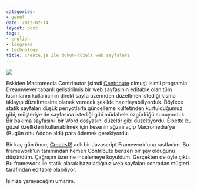 ```yaml
---
categories:
- genel
date: 2012-02-14
layout: post
tags:
- english
- longread
- technology
title: Create.js ile dokun-düzelt web sayfaları
---
```


[![](/images/create.png)](http://createjs.org/create.png)

Eskiden Macromedia Contributor (şimdi [Contribute](http://www.adobe.com/products/contribute.html) olmuş) isimli programla Dreamwever tabanlı geliştirilmiş bir web sayfasının editable olan tüm kısımlarını kullanıcının direkt sayfa üzerinden düzeltmek istediği kısma tıklayıp düzeltmesine olanak verecek şekilde hazırlayabiliyorduk. Böylece statik sayfaları düşük periyotlarla güncelleme külfetinden kurtulduğumuz gibi, müşteriye de sayfasına istediği gibi müdahele özgürlüğü sunuyorduk. Bir bakıma sayfasını  bir Word dosyasını düzeltir gibi düzeltiyordu. Elbette bu güzel özellikleri kullanabilmek için kesenin ağzını açıp Macromedia'ya (Bugün onu Adobe aldı) para ödemek gerekiyordu. 

Bir kaç gün önce, [CreateJS](http://createjs.org/) adlı bir Javascript Framework'una rastladım. Bu framework'un tanımından hemen Contribute benzeri bir şey olduğunu düşündüm. Çağrışım üzerine incelemeye koyuldum. Gerçekten de öyle çıktı. Bu framework ile statik olarak hazırladığınız web sayfaları sonradan müşteri tarafından editable olabiliyor.

İşinize yarayacağını umarım.

